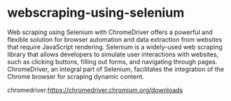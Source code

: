 # webscraping-using-selenium


Web scraping using Selenium with ChromeDriver offers a powerful and flexible solution for browser automation and data extraction from websites that require JavaScript rendering. Selenium is a widely-used web scraping library that allows developers to simulate user interactions with websites, such as clicking buttons, filling out forms, and navigating through pages. ChromeDriver, an integral part of Selenium, facilitates the integration of the Chrome browser for scraping dynamic content.

chromedriver:https://chromedriver.chromium.org/downloads
